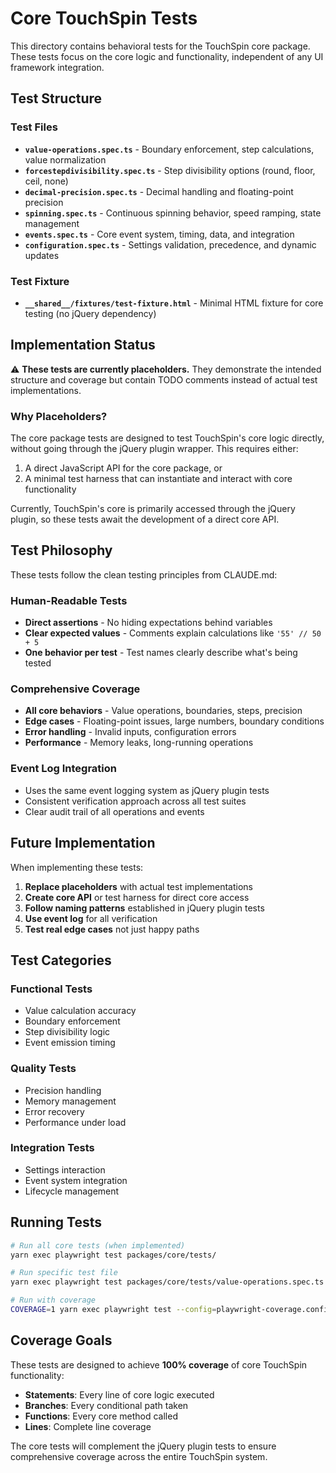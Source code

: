 # Core TouchSpin Tests

This directory contains behavioral tests for the TouchSpin core package. These tests focus on the core logic and functionality, independent of any UI framework integration.

## Test Structure

### Test Files

- **`value-operations.spec.ts`** - Boundary enforcement, step calculations, value normalization
- **`forcestepdivisibility.spec.ts`** - Step divisibility options (round, floor, ceil, none)
- **`decimal-precision.spec.ts`** - Decimal handling and floating-point precision
- **`spinning.spec.ts`** - Continuous spinning behavior, speed ramping, state management
- **`events.spec.ts`** - Core event system, timing, data, and integration
- **`configuration.spec.ts`** - Settings validation, precedence, and dynamic updates

### Test Fixture

- **`__shared__/fixtures/test-fixture.html`** - Minimal HTML fixture for core testing (no jQuery dependency)

## Implementation Status

⚠️ **These tests are currently placeholders.** They demonstrate the intended structure and coverage but contain TODO comments instead of actual test implementations.

### Why Placeholders?

The core package tests are designed to test TouchSpin's core logic directly, without going through the jQuery plugin wrapper. This requires either:

1. A direct JavaScript API for the core package, or
2. A minimal test harness that can instantiate and interact with core functionality

Currently, TouchSpin's core is primarily accessed through the jQuery plugin, so these tests await the development of a direct core API.

## Test Philosophy

These tests follow the clean testing principles from CLAUDE.md:

### Human-Readable Tests
- **Direct assertions** - No hiding expectations behind variables
- **Clear expected values** - Comments explain calculations like `'55' // 50 + 5`
- **One behavior per test** - Test names clearly describe what's being tested

### Comprehensive Coverage
- **All core behaviors** - Value operations, boundaries, steps, precision
- **Edge cases** - Floating-point issues, large numbers, boundary conditions
- **Error handling** - Invalid inputs, configuration errors
- **Performance** - Memory leaks, long-running operations

### Event Log Integration
- Uses the same event logging system as jQuery plugin tests
- Consistent verification approach across all test suites
- Clear audit trail of all operations and events

## Future Implementation

When implementing these tests:

1. **Replace placeholders** with actual test implementations
2. **Create core API** or test harness for direct core access
3. **Follow naming patterns** established in jQuery plugin tests
4. **Use event log** for all verification
5. **Test real edge cases** not just happy paths

## Test Categories

### Functional Tests
- Value calculation accuracy
- Boundary enforcement
- Step divisibility logic
- Event emission timing

### Quality Tests
- Precision handling
- Memory management
- Error recovery
- Performance under load

### Integration Tests
- Settings interaction
- Event system integration
- Lifecycle management

## Running Tests

```bash
# Run all core tests (when implemented)
yarn exec playwright test packages/core/tests/

# Run specific test file
yarn exec playwright test packages/core/tests/value-operations.spec.ts

# Run with coverage
COVERAGE=1 yarn exec playwright test --config=playwright-coverage.config.ts packages/core/tests/
```

## Coverage Goals

These tests are designed to achieve **100% coverage** of core TouchSpin functionality:

- **Statements**: Every line of core logic executed
- **Branches**: Every conditional path taken
- **Functions**: Every core method called
- **Lines**: Complete line coverage

The core tests will complement the jQuery plugin tests to ensure comprehensive coverage across the entire TouchSpin system.
